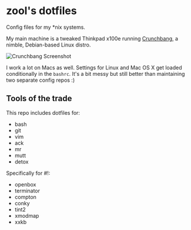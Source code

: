 zool's dotfiles
===============

Config files for my \*nix systems.

My main machine is a tweaked Thinkpad x100e running [Crunchbang](http://crunchbang.org/), a nimble, Debian-based Linux distro.

![Crunchbang Screenshot](http://i.imgur.com/95lmNNw.png)

I work a lot on Macs as well. Settings for Linux and Mac OS X get loaded conditionally in the `bashrc`. It's a bit messy but still better than maintaining two separate config repos :)

Tools of the trade
------------------

This repo includes dotfiles for:

- bash
- git
- vim
- ack
- mr
- mutt
- detox

Specifically for #!:
- openbox
- terminator
- compton
- conky
- tint2
- xmodmap
- xxkb
